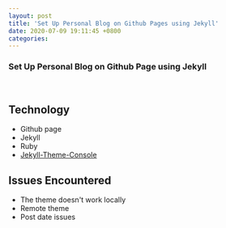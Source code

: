```yaml
---
layout: post
title: 'Set Up Personal Blog on Github Pages using Jekyll'
date: 2020-07-09 19:11:45 +0800
categories:
---
```


### Set Up Personal Blog on Github Page using Jekyll

<br />

## Technology

- Github page
- Jekyll
- Ruby
- [Jekyll-Theme-Console](https://github.com/b2a3e8/jekyll-theme-console)

## Issues Encountered

- The theme doesn't work locally
- Remote theme
- Post date issues
